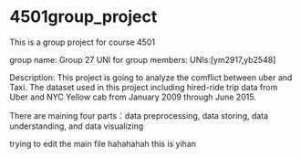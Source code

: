 # 4501group_project
This is a group project for course 4501

group name: Group 27
UNI for group members: UNIs:[ym2917,yb2548]

Description: 
This project is going to analyze the comflict between uber and Taxi. The dataset used in this project including hired-ride trip data from Uber and NYC Yellow cab from January 2009 through June 2015.

There are maining four parts：data preprocessing, data storing, data understanding, and data visualizing


trying to edit the main file
hahahahah this is yihan

